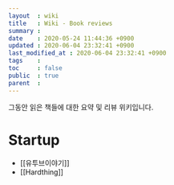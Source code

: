 ```yaml
---
layout  : wiki
title   : Wiki - Book reviews
summary :
date    : 2020-05-24 11:44:36 +0900
updated : 2020-06-04 23:32:41 +0900
last_modified_at : 2020-06-04 23:32:41 +0900
tags    :
toc     : false
public  : true
parent  :
---
```

그동안 읽은 책들에 대한 요약 및 리뷰 위키입니다.

# Startup
* [[유투브이야기]]
* [[Hardthing]]

